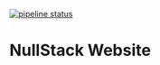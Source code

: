 [![pipeline status](https://gitlab.com/null-stack/apps-internos/site/badges/master/pipeline.svg)](https://gitlab.com/null-stack/apps-internos/site/commits/master)

# NullStack Website


